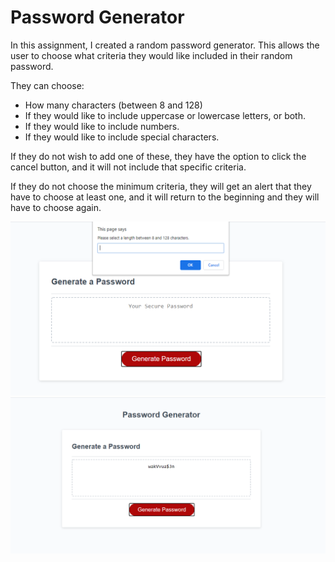 # Password Generator

In this assignment, I created a random password generator. This allows the user to choose what criteria they would like included in their random password. 

They can choose: 
  * How many characters (between 8 and 128)
  * If they would like to include uppercase or lowercase letters, or both.
  * If they would like to include numbers. 
  * If they would like to include special characters. 

If they do not wish to add one of these, they have the option to click the cancel button, and it will not include that specific criteria. 

If they do not choose the minimum criteria, they will get an alert that they have to choose at least one, and it will return to the beginning and they will have to choose again. 

<img alt="screenshot of password generator" src="./assets/images/pw-gen-ss.PNG">
<img alt="screenshot of password generator" src="./assets/images/pw-gen-ss2.PNG">
